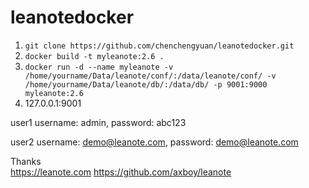 # leanotedocker
1. ```git clone https://github.com/chenchengyuan/leanotedocker.git ```
2. ```docker build -t myleanote:2.6 . ```
3. ```docker run -d --name myleanote -v /home/yourname/Data/leanote/conf/:/data/leanote/conf/ -v /home/yourname/Data/leanote/db/:/data/db/ -p 9001:9000 myleanote:2.6 ```
4. 127.0.0.1:9001

user1 username: admin, password: abc123

user2 username: demo@leanote.com, password: demo@leanote.com 
    
    
    
Thanks  
https://leanote.com
https://github.com/axboy/leanote
